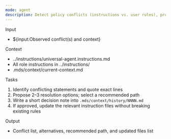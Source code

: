 ```yaml
---
mode: agent
description: Detect policy conflicts (instructions vs. user rules), propose resolutions, and record the decision.
---
```

Input
- ${input:Observed conflict(s) and context}

Context
- ../instructions/universal-agent.instructions.md
- All role instructions in ../instructions/
- .mds/context/current-context.md

Tasks
1) Identify conflicting statements and quote exact lines
2) Propose 2–3 resolution options; select a recommended path
3) Write a short decision note into `.mds/context/history/NNNN.md`
4) If approved, update the relevant instruction files without breaking existing rules

Output
- Conflict list, alternatives, recommended path, and updated files list

